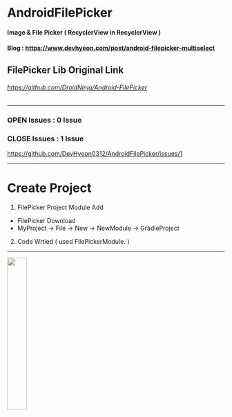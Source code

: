 # AndroidFilePicker
#### Image & File Picker ( RecyclerView in RecyclerView )

#### Blog : https://www.devhyeon.com/post/android-filepicker-multiselect

## FilePicker Lib Original Link
###### https://github.com/DroidNinja/Android-FilePicker

---------------------------------------------------------------
### OPEN Issues : 0 Issue

### CLOSE Issues : 1 Issue
https://github.com/DevHyeon0312/AndroidFilePicker/issues/1


---------------------------------------------------------------
# Create Project

1. FilePicker Project Module Add
- FilePicker Download
- MyProject -> File -> New -> NewModule -> GradleProject

2. Code Wrtied ( used FilePickerModule. )

---------------------------------------------------------------


<img src="https://user-images.githubusercontent.com/72678200/100514468-571a0a80-31b8-11eb-8b3e-9f88c2a73f28.gif" width="30%"></img>
